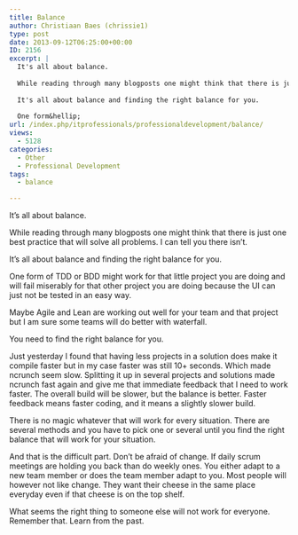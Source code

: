 ```yaml
---
title: Balance
author: Christiaan Baes (chrissie1)
type: post
date: 2013-09-12T06:25:00+00:00
ID: 2156
excerpt: |
  It's all about balance. 
  
  While reading through many blogposts one might think that there is just one best practice that will solve all problems. I can tell you there isn't. 
  
  It's all about balance and finding the right balance for you.
  
  One form&hellip;
url: /index.php/itprofessionals/professionaldevelopment/balance/
views:
  - 5128
categories:
  - Other
  - Professional Development
tags:
  - balance

---
```

It&#8217;s all about balance. 

While reading through many blogposts one might think that there is just one best practice that will solve all problems. I can tell you there isn&#8217;t. 

It&#8217;s all about balance and finding the right balance for you.

One form of TDD or BDD might work for that little project you are doing and will fail miserably for that other project you are doing because the UI can just not be tested in an easy way.

Maybe Agile and Lean are working out well for your team and that project but I am sure some teams will do better with waterfall. 

You need to find the right balance for you.

Just yesterday I found that having less projects in a solution does make it compile faster but in my case faster was still 10+ seconds. Which made ncrunch seem slow. Splitting it up in several projects and solutions made ncrunch fast again and give me that immediate feedback that I need to work faster. The overall build will be slower, but the balance is better. Faster feedback means faster coding, and it means a slightly slower build.

There is no magic whatever that will work for every situation. There are several methods and you have to pick one or several until you find the right balance that will work for your situation. 

And that is the difficult part. Don&#8217;t be afraid of change. If daily scrum meetings are holding you back than do weekly ones. You either adapt to a new team member or does the team member adapt to you. Most people will however not like change. They want their cheese in the same place everyday even if that cheese is on the top shelf. 

What seems the right thing to someone else will not work for everyone. Remember that. Learn from the past.